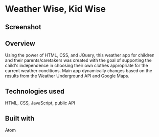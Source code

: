 # Weather Wise, Kid Wise

## Screenshot


## Overview
Using the power of HTML, CSS, and JQuery, this weather app for children and their parents/caretakers was created with the goal of supporting the child's independence in choosing their own clothes appropriate for the current weather conditions. Main app dynamically changes based on the results from the Weather Underground API and Google Maps.

## Technologies used
HTML, CSS, JavaScript, public API

## Built with
Atom
